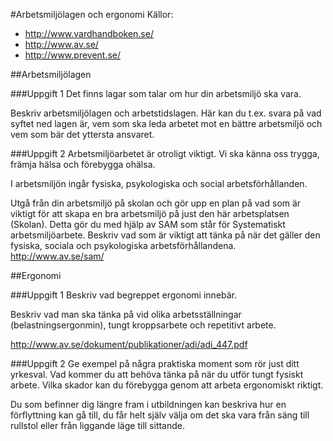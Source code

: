 #Arbetsmiljölagen och ergonomi
Källor:
* http://www.vardhandboken.se/
* http://www.av.se/
* http://www.prevent.se/

##Arbetsmiljölagen

###Uppgift 1
Det finns lagar som talar om hur din arbetsmiljö ska vara.

Beskriv arbetsmiljölagen och arbetstidslagen. Här kan du t.ex. svara på vad syftet ned lagen är, vem som ska leda arbetet
mot en bättre arbetsmiljö och vem som bär det yttersta ansvaret.

###Uppgift 2
Arbetsmiljöarbetet är otroligt viktigt. Vi ska känna oss trygga, främja hälsa och förebygga ohälsa.

I arbetsmiljön ingår fysiska, psykologiska och social arbetsförhållanden.

Utgå från din arbetsmiljö på skolan och gör upp en plan på vad som är viktigt för att skapa en bra
arbetsmiljö på just den här arbetsplatsen (Skolan). Detta gör du med hjälp av SAM som står för
Systematiskt arbetsmiljöarbete. Beskriv vad som är viktigt att tänka på när det gäller den fysiska,
sociala och psykologiska arbetsförhållandena. http://www.av.se/sam/

##Ergonomi

###Uppgift 1
Beskriv vad begreppet ergonomi innebär.

Beskriv vad man ska tänka på vid olika arbetsställningar (belastningsergonmin), tungt kroppsarbete och repetitivt arbete.

http://www.av.se/dokument/publikationer/adi/adi_447.pdf

###Uppgift 2
Ge exempel på några praktiska moment som rör just ditt yrkesval. Vad kommer du att behöva tänka
på när du utför tungt fysiskt arbete. Vilka skador kan du förebygga genom att arbeta ergonomiskt
riktigt.

Du som befinner dig längre fram i utbildningen kan beskriva hur en förflyttning kan gå till, du får helt
själv välja om det ska vara från säng till rullstol eller från liggande läge till sittande.
